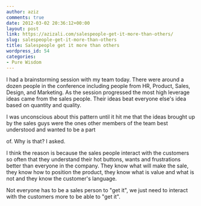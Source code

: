 ```yaml
---
author: aziz
comments: true
date: 2012-03-02 20:36:12+00:00
layout: post
link: https://azizali.com/salespeople-get-it-more-than-others/
slug: salespeople-get-it-more-than-others
title: Salespeople get it more than others
wordpress_id: 54
categories:
- Pure Wisdom
---
```


I had a brainstorming session with my team today. There were around a dozen people in the conference including people from HR, Product, Sales, Design, and Marketing. As the session progressed the most high leverage ideas came from the sales people. Their ideas beat everyone else's idea based on quantity and quality.

I was unconscious about this pattern until it hit me that the ideas brought up by the sales guys were the ones other members of the team best understood and wanted to be a part

of. Why is that? I asked.

I think the reason is because the sales people interact with the customers so often that they understand their hot buttons, wants and frustrations better than everyone in the company. They know what will make the sale, they know how to position the product, they know what is value and what is not and they know the customer's language.

Not everyone has to be a sales person to "get it", we just need to interact with the customers more to be able to "get it".
